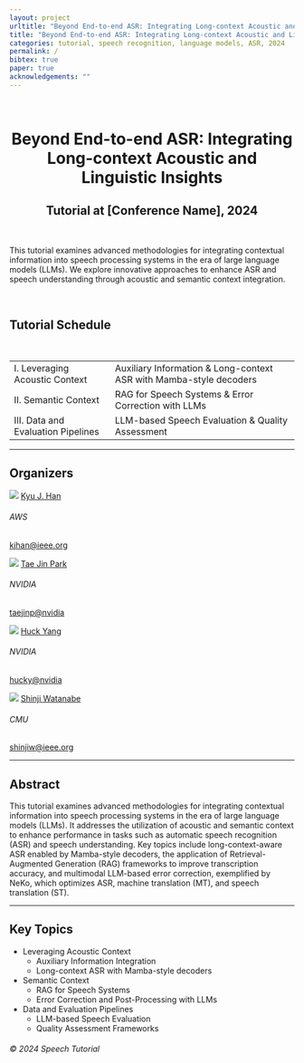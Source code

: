 ```yaml
---
layout: project
urltitle: "Beyond End-to-end ASR: Integrating Long-context Acoustic and Linguistic Insights"
title: "Beyond End-to-end ASR: Integrating Long-context Acoustic and Linguistic Insights"
categories: tutorial, speech recognition, language models, ASR, 2024
permalink: /
bibtex: true
paper: true
acknowledgements: ""
---
```


<br>
<div class="row">
  <div class="col-xs-12">
    <center><h1>Beyond End-to-end ASR: Integrating Long-context Acoustic and Linguistic Insights</h1></center>
    <!-- Update with your conference details -->
    <center><h2>Tutorial at [Conference Name], 2024</h2></center>
  </div>
</div>

<br />

<div class="row">
    <div class="col-xs-12">
        <p>
          This tutorial examines advanced methodologies for integrating contextual information into speech processing systems in the era of large language models (LLMs). We explore innovative approaches to enhance ASR and speech understanding through acoustic and semantic context integration.
        </p>
    </div>
</div>

<br />

<div class="row" id="schedule">
  <div class="col-xs-12">
    <h2>Tutorial Schedule</h2>
  </div>
</div>

<br>
<div class="row">
  <div class="col-xs-12">
    <table class="table table-striped">
      <tbody>
        <tr>
          <td>I. Leveraging Acoustic Context</td>
          <td>Auxiliary Information & Long-context ASR with Mamba-style decoders</td>
        </tr>
        <tr>
          <td>II. Semantic Context</td>
          <td>RAG for Speech Systems & Error Correction with LLMs</td>
        </tr>
        <tr>
          <td>III. Data and Evaluation Pipelines</td>
          <td>LLM-based Speech Evaluation & Quality Assessment</td>
        </tr>
      </tbody>
    </table>
  </div>
</div>

<hr />

<div class="row" id="organizers">
  <div class="col-xs-12">
    <h2>Organizers</h2>
  </div>
</div>
<div class="row">
  <div class="col-xs-6 col-lg-3">
    <div class="people-name">
      <img class="people-pic" src="{{ "/static/img/people/kyu.jpg" | prepend:site.baseurl }}">
      <a href="#">Kyu J. Han</a>
      <h6>AWS</h6>
      <p><a href="mailto:kjhan@ieee.org">kjhan@ieee.org</a></p>
    </div>
  </div>
  <div class="col-xs-6 col-lg-3">
    <div class="people-name">
      <img class="people-pic" src="{{ "/static/img/people/taejin.jpg" | prepend:site.baseurl }}">
      <a href="#">Tae Jin Park</a>
      <h6>NVIDIA</h6>
      <p><a href="mailto:taejinp@nvidia">taejinp@nvidia</a></p>
    </div>
  </div>
  <div class="col-xs-6 col-lg-3">
    <div class="people-name">
      <img class="people-pic" src="{{ "/static/img/people/huck.jpg" | prepend:site.baseurl }}">
      <a href="#">Huck Yang</a>
      <h6>NVIDIA</h6>
      <p><a href="mailto:hucky@nvidia">hucky@nvidia</a></p>
    </div>
  </div>
  <div class="col-xs-6 col-lg-3">
    <div class="people-name">
      <img class="people-pic" src="{{ "/static/img/people/shinji.jpg" | prepend:site.baseurl }}">
      <a href="#">Shinji Watanabe</a>
      <h6>CMU</h6>
      <p><a href="mailto:shinjiw@ieee.org">shinjiw@ieee.org</a></p>
    </div>
  </div>
</div>

<hr />

<div class="row" id="abstract">
    <div class="col-xs-12">
        <h2>Abstract</h2>
        <p>This tutorial examines advanced methodologies for integrating contextual information into speech processing systems in the era of large language models (LLMs). It addresses the utilization of acoustic and semantic context to enhance performance in tasks such as automatic speech recognition (ASR) and speech understanding. Key topics include long-context-aware ASR enabled by Mamba-style decoders, the application of Retrieval-Augmented Generation (RAG) frameworks to improve transcription accuracy, and multimodal LLM-based error correction, exemplified by NeKo, which optimizes ASR, machine translation (MT), and speech translation (ST).</p>
    </div>
</div>

<hr />

<div class="row" id="topics">
    <div class="col-xs-12">
        <h2>Key Topics</h2>
        <ul>
            <li>Leveraging Acoustic Context
                <ul>
                    <li>Auxiliary Information Integration</li>
                    <li>Long-context ASR with Mamba-style decoders</li>
                </ul>
            </li>
            <li>Semantic Context
                <ul>
                    <li>RAG for Speech Systems</li>
                    <li>Error Correction and Post-Processing with LLMs</li>
                </ul>
            </li>
            <li>Data and Evaluation Pipelines
                <ul>
                    <li>LLM-based Speech Evaluation</li>
                    <li>Quality Assessment Frameworks</li>
                </ul>
            </li>
        </ul>
    </div>
</div>

<!-- Add additional sections as needed -->

<div class="text-center p-3" style="background-color: rgba(0, 0, 0, 0)">
    <h6>© 2024 Speech Tutorial</h6>
</div>
